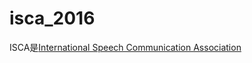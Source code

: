 # isca_2016

ISCA是[International Speech Communication Association](http://www.interspeech2016.org/Technical-Program)

